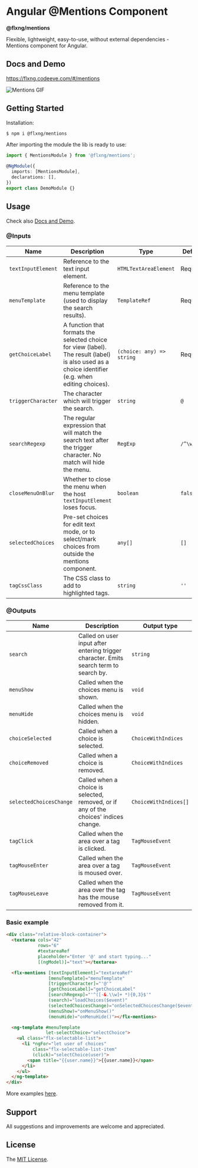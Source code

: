 
# Angular @Mentions Component
**@flxng/mentions**

Flexible, lightweight, easy-to-use, without external dependencies - Mentions component for Angular.


## Docs and Demo
https://flxng.codeeve.com/#/mentions

![Mentions GIF](https://media.giphy.com/media/lbmJHnfOIiolzvJ0ZC/giphy.gif)


## Getting Started
Installation:
```bash
$ npm i @flxng/mentions
```

After importing the module the lib is ready to use:
```typescript
import { MentionsModule } from '@flxng/mentions';

@NgModule({
  imports: [MentionsModule],
  declarations: [],
})
export class DemoModule {}
```

## Usage
Check also [Docs and Demo](https://flxng.codeeve.com/#/mentions).

### @Inputs
Name | Description | Type | Default
--- | --- | --- | ---
`textInputElement` | Reference to the text input element. | `HTMLTextAreaElement` | Required
`menuTemplate` | Reference to the menu template (used to display the search results). | `TemplateRef` | Required
`getChoiceLabel` | A function that formats the selected choice for view (label). The result (label) is also used as a choice identifier (e.g. when editing choices).  | `(choice: any) => string` | Required
`triggerCharacter` | The character which will trigger the search. | `string` | `@`
`searchRegexp` | The regular expression that will match the search text after the trigger character. No match will hide the menu. | `RegExp` | `/^\w*$/`
`closeMenuOnBlur` | Whether to close the menu when the host `textInputElement` loses focus. | `boolean` | `false`
`selectedChoices` | Pre-set choices for edit text mode, or to select/mark choices from outside the mentions component. | `any[]` | `[]`
`tagCssClass` | The CSS class to add to highlighted tags. | `string` | `''`

### @Outputs
Name | Description | Output type
--- | --- | ---
`search` | Called on user input after entering trigger character. Emits search term to search by. | `string`
`menuShow` | Called when the choices menu is shown. | `void`
`menuHide` | Called when the choices menu is hidden. | `void`
`choiceSelected` | Called when a choice is selected. | `ChoiceWithIndices`
`choiceRemoved` | Called when a choice is removed. | `ChoiceWithIndices`
`selectedChoicesChange` | Called when a choice is selected, removed, or if any of the choices' indices change. | `ChoiceWithIndices[]`
`tagClick` | Called when the area over a tag is clicked. | `TagMouseEvent`
`tagMouseEnter` | Called when the area over a tag is moused over. | `TagMouseEvent`
`tagMouseLeave` | Called when the area over the tag has the mouse removed from it. | `TagMouseEvent`

### Basic example
```html
<div class="relative-block-container">
  <textarea cols="42"
            rows="6"
            #textareaRef
            placeholder="Enter '@' and start typing..."
            [(ngModel)]="text"></textarea>

  <flx-mentions [textInputElement]="textareaRef"
                [menuTemplate]="menuTemplate"
                [triggerCharacter]="'@'"
                [getChoiceLabel]="getChoiceLabel"
                [searchRegexp]="'^([-&.\\w]+ *){0,3}$'"
                (search)="loadChoices($event)"
                (selectedChoicesChange)="onSelectedChoicesChange($event)"
                (menuShow)="onMenuShow()"
                (menuHide)="onMenuHide()"></flx-mentions>

  <ng-template #menuTemplate
               let-selectChoice="selectChoice">
    <ul class="flx-selectable-list">
      <li *ngFor="let user of choices"
          class="flx-selectable-list-item"
          (click)="selectChoice(user)">
        <span title="{{user.name}}">{{user.name}}</span>
      </li>
    </ul>
  </ng-template>
</div>
```

More examples [here](https://flxng.codeeve.com/#/mentions).

## Support
All suggestions and improvements are welcome and appreciated.


## License
The [MIT License](https://github.com/seidme/flxng/blob/master/LICENSE).
